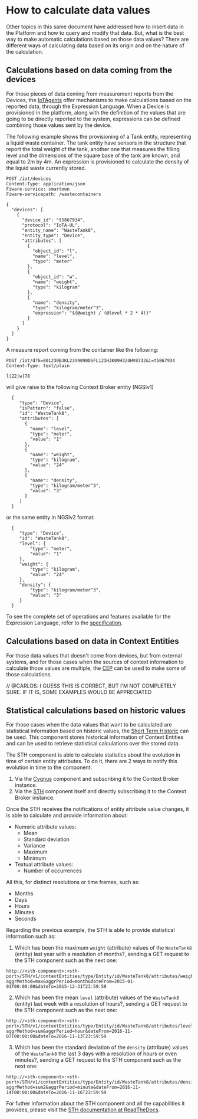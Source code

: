 # How to calculate data values

Other topics in this same document have addressed how to insert data in the Platform and how to query and modify that
data. But, what is the best way to make automatic calculations based on those data values? There are different ways of
calculating data based on its origin and on the nature of the calculation.

## Calculations based on data coming from the devices

For those pieces of data coming from measurement reports from the Devices, the [IoTAgents](../device_gateway.md) offer mechanisms to make calculations
based on the reported data, through the Expression Language. When a Device is provisioned in the platform, along with the
definition of the values that are going to be directly reported to the system, expressions can be defined combining those
values sent by the device.

The following example shows the provisioning of a Tank entity, representing a liquid waste container. The tank entity
have sensors in the structure that report the total weight of the tank, another one that measures the filling level and
the dimensions of the square base of the tank are known, and equal to 2m by 4m. An expression is provisioned to calculate
the density of the liquid waste currently stored.

    POST /iot/devices
    Content-Type: application/json
    Fiware-service: smartown
    Fiware-servicepath: /wastecontainers

    {
      "devices": [
        {
          "device_id": "t5867934",
          "protocol": "IoTA-UL",
          "entity_name": "WasteTank8",
          "entity_type": "Device",
          "attributes": [
            {
              "object_id": "l",
              "name": "level",
              "type": "meter"
            },
            {
              "object_id": "w",
              "name": "weight",
              "type": "kilogram"
            },
            {
              "name": "density",
              "type": "kilogram/meter^3",
              "expression": "${@weight / (@level * 2 * 4)}"
            }
          ]
        }
      ]
    }

A measure report coming from the container like the following:

    POST /iot/d?k=801230BJKL23Y9090DSFL123HJK09H324HV8732&i=t5867934
    Content-Type: text/plain

    l|22|w|78

will give raise to the following Context Broker entity (NGSIv1)

      {
         "type": "Device",
         "isPattern": "false",
         "id": "WasteTank8",
         "attributes": [
           {
             "name": "level",
             "type": "meter",
             "value": "1"
           },
           {
             "name": "weight",
             "type": "kilogram",
             "value": "24"
           },
           {
             "name": "density",
             "type": "kilogram/meter^3",
             "value": "3"
           }
         ]
      }

or the same entity in NGSIv2 format:

      {
         "type": "Device",
         "id": "WasteTank8",
         "level": {
             "type": "meter",
             "value": "1"
         },
         "weight": {
             "type": "kilogram",
             "value": "24"
         },
         "density": {
             "type": "kilogram/meter^3",
             "value": "3"
         }
      }

To see the complete set of operations and features available for the Expression Language, refer to
the [specification](https://github.com/telefonicaid/iotagent-node-lib/blob/master/doc/expressionLanguage.md).

## Calculations based on data in Context Entities

For those data values that doesn't come from devices, but from external systems, and for those cases when the sources of
context information to calculate those values are multiple, the [CEP](../cep.md) can be used to make some of those calculations.

// @CARLOS: I GUESS THIS IS CORRECT, BUT I'M NOT COMPLETELY SURE. IF IT IS, SOME EXAMPLES WOULD BE APPRECIATED

## Statistical calculations based on historic values

For those cases when the data values that want to be calculated are statistical information based on historic values,
the [Short Term Historic](../sth.md) can be used. This component stores historical information of Context Entities and can be used
to retrieve statistical calculations over the stored data.

The STH component is able to calculate statistics about the evolution in time of certain entity attributes. To do it, there are 2 ways to notify this evolution in time to the component:

1. Via the [Cygnus](https://github.com/telefonicaid/fiware-cygnus) component and subscribing it to the Context Broker instance.
2. Via the [STH](https://github.com/telefonicaid/fiware-sth-comet) component itself and directly subscribing it to the Context Broker instance.

Once the STH receives the notifications of entity attribute value changes, it is able to calculate and provide information about:

* Numeric attribute values:
    * Mean
    * Standard deviation
    * Variance
    * Maximum
    * Minimum
* Textual attribute values:
    * Number of occurrences

All this, for distinct resolutions or time frames, such as:

* Months
* Days
* Hours
* Minutes
* Seconds

Regarding the previous example, the STH is able to provide statistical information such as:

1. Which has been the maximum `weight` (attribute) values of the `WasteTank8` (entity) last year with a resolution of months?, sending a GET request to the STH component such as the next one:
```
http://<sth-component>:<sth-port>/STH/v1/contextEntities/type/Entity/id/WasteTank8/attributes/weight?aggrMethod=max&aggrPeriod=month&dateFrom=2015-01-01T00:00:00&dateTo=2015-12-31T23:59:59
```

2. Which has been the mean `level` (attribute) values of the `WasteTank8` (entity) last week with a resolution of hours?, sending a GET request to the STH component such as the next one:
```
http://<sth-component>:<sth-port>/STH/v1/contextEntities/type/Entity/id/WasteTank8/attributes/level?aggrMethod=sum&aggrPeriod=hour&dateFrom=2016-11-07T00:00:00&dateTo=2016-11-13T23:59:59
```

3. Which has been the standard deviation of the `density` (attribute) values of the `WasteTank8` the last 3 days with a resolution of hours or even minutes?, sending a GET request to the STH component such as the next one:
```
http://<sth-component>:<sth-port>/STH/v1/contextEntities/type/Entity/id/WasteTank8/attributes/density?aggrMethod=sum2&aggrPeriod=minute&dateFrom=2016-11-14T00:00:00&dateTo=2016-11-16T23:59:59
```

For futher information about the STH component and all the capabilities it provides, please visit the [STH documentation at ReadTheDocs](http://fiware-sth-comet.readthedocs.io/en/latest/index.html).
